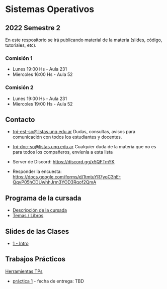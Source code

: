 # Sistemas Operativos

## 2022 Semestre 2

En este respositorio se irá publicando material de la materia (slides, código, tutoriales, etc).

### Comisión 1

- Lunes 19:00 Hs - Aula 231
- Miercoles 16:00 Hs - Aula 52


### Comisión 2

- Lunes 19:00 Hs - Aula 231
- Miercoles 19:00 Hs - Aula 52



## Contacto

- tpi-est-so@listas.unq.edu.ar
        Dudas, consultas, avisos para comunicación con todos los estudiantes y docentes.

- tpi-doc-so@listas.unq.edu.ar
 Cualquier duda de la materia que no es para todos los compañeros, envíenla a esta lista

-  Server de Discord:  https://discord.gg/x5QFTmYK

-  Responder la encuesta: https://docs.google.com/forms/d/1tmtuYR7yoC3hE-QqvP05hCDUwhhJrm3YOD3Rqof2QmA


## Programa de la cursada

-  [Descripción de la cursada](./slides/00_curso.pdf)
-  [Temas / Libros](./libros/)

<!--
## Clases Virtuales

- [Playlist youTube](https://www.youtube.com/playlist?list=PLA6U-4x2PwVZDJ57VFEk4_i4xSHIFaNcC)
-->

## Slides de las Clases
- [1 - Intro](./slides/01_intro.pdf)

<!--
- [2 - Procesos](./slides/02_procesos.pdf)
- [2.1 - Threads](./slides/021-threads.pdf)
- [3 - CPU Scheduling](./slides/03_scheduling.pdf)
- [4 - Memoria - Asignación Continua](./slides/04_memoria.pdf)
- [5 - Memoria - Paginación](./slides/05_paginacion.pdf)
- [6 - Memoria - Paginación Bajo Demanda](./slides/06_virtualMemory.pdf)
-->

## Trabajos Prácticos

[Herramientas TPs](./practicas/README.md)


- [práctica 1](./practicas/practica_1)  -  fecha de entrega: TBD
<!--

- [práctica 2](./practicas/practica_2)  -  fecha de entrega: TBD
- [práctica 3](./practicas/practica_3)  -  fecha de entrega: TBD
- [práctica 4](./practicas/practica_4)  -  fecha de entrega: TBD
- [práctica 5](./practicas/practica_5)  -  fecha de entrega: TBD

## Ejecrcicios

- [Gantt Scheduler](./practicas/ejercicios/1_scheduler)
- [Asignacion Continua](./practicas/ejercicios/2_asignacion_continua)
- [Paginacion](./practicas/ejercicios/3_paginacion_mmu)
- [Paginacion Bajo Demanda - Page Fault](./practicas/ejercicios/4_virtual_mem_pagefault)
- [Paginacion Bajo Demanda - Selección de Víctima](./practicas/ejercicios/5_virtual_mem_victima)
-->



<!--
## Parcial
- [1ra Fecha - TBD](./parcial.md)
-->





